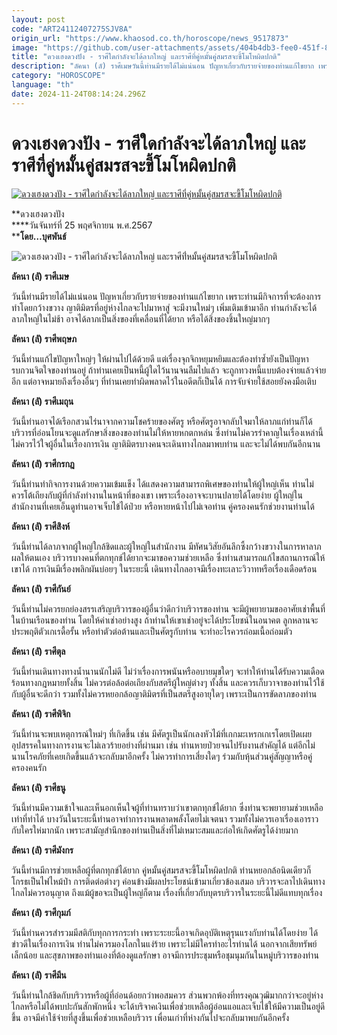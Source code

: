 ```yaml
---
layout: post
code: "ART24112407275SJV8A"
origin_url: "https://www.khaosod.co.th/horoscope/news_9517873"
image: "https://github.com/user-attachments/assets/404b4db3-fee0-451f-8438-ea9ecf9b5ccd"
title: "ดวงเฮงดวงปัง - ราศีใดกำลังจะได้ลาภใหญ่ และราศีที่คู่หมั้นคู่สมรสจะขี้โมโหผิดปกติ"
description: "ลัคนา (ลั) ราศีเมษวันนี้ท่านมีรายได้ไม่แน่นอน ปัญหาเกี่ยวกับรายจ่ายของท่านแก้ไขยาก เพราะท่านมีกิจการที่จะต้องการทำโดยกว้างขวาง"
category: "HOROSCOPE"
language: "th"
date: 2024-11-24T08:14:24.296Z
---
```


# ดวงเฮงดวงปัง - ราศีใดกำลังจะได้ลาภใหญ่ และราศีที่คู่หมั้นคู่สมรสจะขี้โมโหผิดปกติ

[![ดวงเฮงดวงปัง - ราศีใดกำลังจะได้ลาภใหญ่ และราศีที่คู่หมั้นคู่สมรสจะขี้โมโหผิดปกติ](https://www.khaosod.co.th/wpapp/uploads/2024/11/ปก-1-วันจันทร์.jpg "ดวงเฮงดวงปัง - ราศีใดกำลังจะได้ลาภใหญ่ และราศีที่คู่หมั้นคู่สมรสจะขี้โมโหผิดปกติ")](https://www.khaosod.co.th/wpapp/uploads/2024/11/ปก-1-วันจันทร์.jpg)

**ดวงเฮงดวงปัง  
****วันจันทร์ที่ 25 พฤศจิกายน พ.ศ.2567  
****โดย…บุศพันธ์**

![ดวงเฮงดวงปัง - ราศีใดกำลังจะได้ลาภใหญ่ และราศีที่่หมั้นคู่สมรสจะขี้โมโหผิดปกติ](https://www.khaosod.co.th/wpapp/uploads/2024/11/ปก-2-วันจันทร์.jpg)

**ลัคนา (ลั) ราศีเมษ**

วันนี้ท่านมีรายได้ไม่แน่นอน ปัญหาเกี่ยวกับรายจ่ายของท่านแก้ไขยาก เพราะท่านมีกิจการที่จะต้องการทำโดยกว้างขวาง ญาติมิตรที่อยู่ห่างไกลจะไปมาหาสู่ จะมีงานใหม่ๆ เพิ่มเติมเข้ามาอีก ท่านกำลังจะได้ลาภใหญ่ในไม่ช้า อาจได้ลาภเป็นสิ่งของที่เคลื่อนที่ได้ยาก หรือได้สิ่งของชิ้นใหญ่มากๆ

**ลัคนา (ลั) ราศีพฤษภ**

วันนี้ท่านแก้ไขปัญหาใหญ่ๆ ให้ผ่านไปได้ด้วยดี แต่เรื่องจุกจิกหยุมหยิมและต้องทำซ้ำยังเป็นปัญหารบกวนจิตใจของท่านอยู่ ถ้าท่านเคยเป็นหนี้ผู้ใดไว้นานจนลืมไปแล้ว จะถูกทวงหนี้แบบต้องจ่ายแล้วจ่ายอีก แต่อาจหมายถึงเรื่องอื่นๆ ที่ท่านเคยทำผิดพลาดไว้ในอดีตก็เป็นได้ การจับจ่ายใช้สอยยังคงมือเติบ

**ลัคนา (ลั) ราศีเมถุน**

วันนี้ท่านอาจได้เรือกสวนไร่นาจากความโชคร้ายของศัตรู หรือศัตรูอาจกลับใจมาให้ลาภแก่ท่านก็ได้ บริวารที่อ่อนโยนจะดูแลรักษาสิ่งของของท่านไม่ให้หายหกตกหล่น ซึ่งท่านไม่ควรรำคาญในเรื่องเหล่านี้ ไม่ควรไว้ใจผู้อื่นในเรื่องการเงิน ญาติมิตรบางคนจะเดินทางไกลมาพบท่าน และจะไม่ได้พบกันอีกนาน

**ลัคนา (ลั) ราศีกรกฎ**

วันนี้ท่านทำกิจการงานด้วยความเข้มแข็ง ได้แสดงความสามารถพิเศษของท่านให้ผู้ใหญ่เห็น ท่านไม่ควรโต้เถียงกับผู้ที่กำลังทำงานในหน้าที่ของเขา เพราะเรื่องอาจจะบานปลายได้โดยง่าย ผู้ใหญ่ในสำนักงานที่เคยเอ็นดูท่านอาจเจ็บไข้ได้ป่วย หรือหายหน้าไปไม่เจอท่าน คู่ครองคนรักช่วยงานท่านได้

**ลัคนา (ลั) ราศีสิงห์**

วันนี้ท่านได้ลาภจากผู้ใหญ่ใกล้ชิดและผู้ใหญ่ในสำนักงาน มีทัศนวิสัยอันลึกซึ้งกว้างขวางในการหาลาภผลให้ตนเอง บริวารบางคนที่ตกทุกข์ได้ยากจะมาขอความช่วยเหลือ ซึ่งท่านสามารถแก้ไขสถานการณ์ให้เขาได้ การเงินมีเรื่องพลิกผันบ่อยๆ ในระยะนี้ เดินทางไกลอาจมีเรื่องทะเลาะวิวาทหรือเรื่องเดือดร้อน

**ลัคนา (ลั) ราศีกันย์**

วันนี้ท่านไม่ควรยกย่องสรรเสริญบริวารของผู้อื่นว่าดีกว่าบริวารของท่าน จะมีผู้พยายามขออาศัยเช่าพื้นที่ในบ้านเรือนของท่าน โดยให้ค่าเช่าอย่างสูง ถ้าท่านให้เขาเช่าอยู่จะได้ประโยชน์ในอนาคต ลูกหลานจะประพฤติตัวเกเรดื้อรั้น หรือทำตัวต่อต้านและเป็นศัตรูกับท่าน จะทำอะไรควรถ่อมเนื้อถ่อมตัว

**ลัคนา (ลั) ราศีตุล**

วันนี้ท่านเดินทางทางน้ำนานนักไม่ดี ไม่ว่าเรื่องการพนันหรืออบายมุขใดๆ จะทำให้ท่านได้รับความเดือดร้อนทางกฎหมายทั้งสิ้น ไม่ควรต่อล้อต่อเถียงกับสตรีผู้ใหญ่ต่างๆ ทั้งสิ้น และควรเก็บวาจาของท่านไว้ใช้กับผู้อื่นจะดีกว่า รวมทั้งไม่ควรหยอกล้อญาติมิตรที่เป็นสตรีสูงอายุใดๆ เพราะเป็นการขัดลาภของท่าน

**ลัคนา (ลั) ราศีพิจิก**

วันนี้ท่านจะพบเหตุการณ์ใหม่ๆ ที่เกิดขึ้น เช่น มีศัตรูเป็นนักเลงหัวไม้ที่เกกมะเหรกเกเรโดยเปิดเผย อุปสรรคในทางการงานจะไม่เลวร้ายอย่างที่ผ่านมา เช่น ท่านหายป่วยจนไปรับงานสำคัญได้ แต่อีกไม่นานโรคภัยที่เคยเกิดขึ้นแล้วจะกลับมาอีกครั้ง ไม่ควรทำการเสี่ยงใดๆ ร่วมกับหุ้นส่วนคู่สัญญาหรือคู่ครองคนรัก

**ลัคนา (ลั) ราศีธนู**

วันนี้ท่านมีความเข้าใจและเห็นอกเห็นใจผู้ที่ท่านทราบว่าเขาตกทุกข์ได้ยาก ซึ่งท่านจะพยายามช่วยเหลือเท่าที่ทำได้ บางวันในระยะนี้ท่านอาจทำการงานพลาดพลั้งโดยไม่เจตนา รวมทั้งไม่ควรเอาเรื่องเอาราวกับใครให่มากนัก เพราะสามัญสำนึกของท่านเป็นสิ่งที่ไม่เหมาะสมและก่อให้เกิดศัตรูได้ง่ายมาก

**ลัคนา (ลั) ราศีมังกร**

วันนี้ท่านมีการช่วยเหลือผู้ที่ตกทุกข์ได้ยาก คู่หมั้นคู่สมรสจะขี้โมโหผิดปกติ ท่านหยอกล้อนิดเดียวก็โกรธเป็นไฟไหม้ป่า การติดต่อต่างๆ ค่อนข้างมีผลประโยชน์เข้ามาเกี่ยวข้องเสมอ บริวารจะลาไปเดินทางไกลไม่ควรอนุญาต ถึงแม้ผู้ขอจะเป็นผู้ใหญ่ก็ตาม เรื่องที่เกี่ยวกับบุตรบริวารในระยะนี้ไม่ดีแทบทุกเรื่อง

**ลัคนา (ลั) ราศีกุมภ์**

วันนี้ท่านควรสำรวมมีสติกับทุกการกระทำ เพราะระยะนี้อาจเกิดอุบัติเหตุรุนแรงกับท่านได้โดยง่าย ได้ข่าวดีในเรื่องการเงิน ท่านไม่ควรมองโลกในแง่ร้าย เพราะไม่มีใครทำอะไรท่านได้ นอกจากเสียทรัพย์เล็กน้อย และสุขภาพของท่านเองที่ต้องดูแลรักษา อาจมีการประชุมหรือชุมนุมกันในหมู่บริวารของท่าน

**ลัคนา (ลั) ราศีมีน**

วันนี้ท่านใกล้ชิดกับบริวารหรือผู้ที่อ่อนด้อยกว่าพอสมควร ส่วนพวกพ้องที่ทรงคุณวุฒิมากกว่าจะอยู่ห่างไกลหรือไม่ได้พบปะกันสักพักหนึ่ง จะได้บริจาคเงินเพื่อช่วยเหลือผู้อ่อนแอและเจ็บไข้ให้มีความเป็นอยู่ดีขึ้น อาจมีค่าใช้จ่ายที่สูงขึ้นเพื่อช่วยเหลือบริวาร เพื่อนเก่าที่ห่างกันไปจะกลับมาพบกันอีกครั้ง